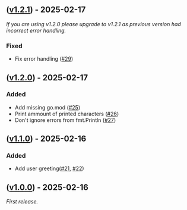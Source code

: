 ## ([v1.2.1](https://github.com/KrzysztofMolon/sandbox/releases/tag/v1.2.1)) - 2025-02-17
_If you are using v1.2.0 please upgrade to v1.2.1 as previous version had incorrect error handling._

### Fixed
* Fix error handling ([#29](https://github.com/KrzysztofMolon/sandbox/pull/29))

## ([v1.2.0](https://github.com/KrzysztofMolon/sandbox/releases/tag/v1.2.0)) - 2025-02-17
### Added
* Add missing go.mod ([#25](https://github.com/KrzysztofMolon/sandbox/pull/25))
* Print ammount of printed characters ([#26](https://github.com/KrzysztofMolon/sandbox/pull/29))
* Don't ignore errors from fmt.Println ([#27](https://github.com/KrzysztofMolon/sandbox/pull/27))

## ([v1.1.0](https://github.com/KrzysztofMolon/sandbox/releases/tag/v1.1.0)) - 2025-02-16
### Added
* Add user greeting([#21](https://github.com/KrzysztofMolon/sandbox/pull/21), [#22](https://github.com/KrzysztofMolon/sandbox/pull/22))

## ([v1.0.0](https://github.com/KrzysztofMolon/sandbox/releases/tag/v1.0.0)) - 2025-02-16

_First release._
